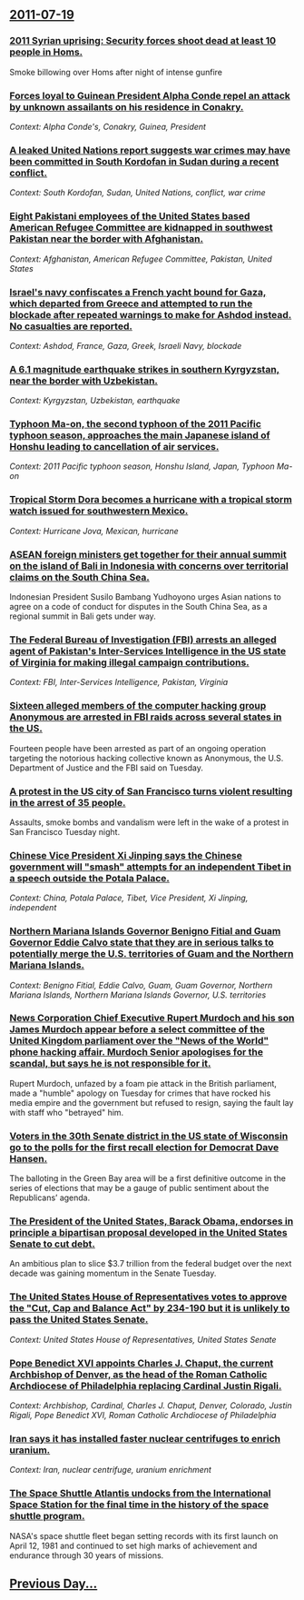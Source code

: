 ## [2011-07-19](/news/2011/07/19/index.md)

### [2011 Syrian uprising: Security forces shoot dead at least 10 people in Homs. ](/news/2011/07/19/2011-syrian-uprising-security-forces-shoot-dead-at-least-10-people-in-homs.md)
Smoke billowing over Homs after night of intense gunfire

### [Forces loyal to Guinean President Alpha Conde repel an attack by unknown assailants on his residence in Conakry. ](/news/2011/07/19/forces-loyal-to-guinean-president-alpha-conda-c-repel-an-attack-by-unknown-assailants-on-his-residence-in-conakry.md)
_Context: Alpha Conde's, Conakry, Guinea, President_

### [A leaked United Nations report suggests war crimes may have been committed in South Kordofan in Sudan during a recent conflict. ](/news/2011/07/19/a-leaked-united-nations-report-suggests-war-crimes-may-have-been-committed-in-south-kordofan-in-sudan-during-a-recent-conflict.md)
_Context: South Kordofan, Sudan, United Nations, conflict, war crime_

### [Eight Pakistani employees of the United States based American Refugee Committee are kidnapped in southwest Pakistan near the border with Afghanistan. ](/news/2011/07/19/eight-pakistani-employees-of-the-united-states-based-american-refugee-committee-are-kidnapped-in-southwest-pakistan-near-the-border-with-afg.md)
_Context: Afghanistan, American Refugee Committee, Pakistan, United States_

### [Israel's navy confiscates a French yacht bound for Gaza, which departed from Greece and attempted to run the blockade after repeated warnings to make for Ashdod instead. No casualties are reported. ](/news/2011/07/19/israel-s-navy-confiscates-a-french-yacht-bound-for-gaza-which-departed-from-greece-and-attempted-to-run-the-blockade-after-repeated-warning.md)
_Context: Ashdod, France, Gaza, Greek, Israeli Navy, blockade_

### [A 6.1 magnitude earthquake strikes in southern Kyrgyzstan, near the border with Uzbekistan. ](/news/2011/07/19/a-6-1-magnitude-earthquake-strikes-in-southern-kyrgyzstan-near-the-border-with-uzbekistan.md)
_Context: Kyrgyzstan, Uzbekistan, earthquake_

### [Typhoon Ma-on, the second typhoon of the 2011 Pacific typhoon season, approaches the main Japanese island of Honshu leading to cancellation of air services. ](/news/2011/07/19/typhoon-ma-on-the-second-typhoon-of-the-2011-pacific-typhoon-season-approaches-the-main-japanese-island-of-honshu-leading-to-cancellation.md)
_Context: 2011 Pacific typhoon season, Honshu Island, Japan, Typhoon Ma-on_

### [Tropical Storm Dora becomes a hurricane with a tropical storm watch issued for southwestern Mexico. ](/news/2011/07/19/tropical-storm-dora-becomes-a-hurricane-with-a-tropical-storm-watch-issued-for-southwestern-mexico.md)
_Context: Hurricane Jova, Mexican, hurricane_

### [ASEAN foreign ministers get together for their annual summit on the island of Bali in Indonesia with concerns over territorial claims on the South China Sea. ](/news/2011/07/19/asean-foreign-ministers-get-together-for-their-annual-summit-on-the-island-of-bali-in-indonesia-with-concerns-over-territorial-claims-on-the.md)
Indonesian President Susilo Bambang Yudhoyono urges Asian nations to agree on a code of conduct for disputes in the South China Sea, as a regional summit in Bali gets under way.

### [The Federal Bureau of Investigation (FBI) arrests an alleged agent of Pakistan's Inter-Services Intelligence in the US state of Virginia for making illegal campaign contributions. ](/news/2011/07/19/the-federal-bureau-of-investigation-fbi-arrests-an-alleged-agent-of-pakistan-s-inter-services-intelligence-in-the-us-state-of-virginia-for.md)
_Context: FBI, Inter-Services Intelligence, Pakistan, Virginia_

### [Sixteen alleged members of the computer hacking group Anonymous are arrested in FBI raids across several states in the US. ](/news/2011/07/19/sixteen-alleged-members-of-the-computer-hacking-group-anonymous-are-arrested-in-fbi-raids-across-several-states-in-the-us.md)
Fourteen people have been arrested as part of an ongoing operation targeting the notorious hacking collective known as Anonymous, the U.S. Department of Justice and the FBI said on Tuesday.

### [A protest in the US city of San Francisco turns violent resulting in the arrest of 35 people. ](/news/2011/07/19/a-protest-in-the-us-city-of-san-francisco-turns-violent-resulting-in-the-arrest-of-35-people.md)
Assaults, smoke bombs and vandalism were left in the wake of a protest in San Francisco Tuesday night.

### [Chinese Vice President Xi Jinping says the Chinese government will "smash" attempts for an independent Tibet in a speech outside the Potala Palace. ](/news/2011/07/19/chinese-vice-president-xi-jinping-says-the-chinese-government-will-smash-attempts-for-an-independent-tibet-in-a-speech-outside-the-potala.md)
_Context: China, Potala Palace, Tibet, Vice President, Xi Jinping, independent_

### [Northern Mariana Islands Governor Benigno Fitial and Guam Governor Eddie Calvo state that they are in serious talks to potentially merge the U.S. territories of Guam and the Northern Mariana Islands. ](/news/2011/07/19/northern-mariana-islands-governor-benigno-fitial-and-guam-governor-eddie-calvo-state-that-they-are-in-serious-talks-to-potentially-merge-the.md)
_Context: Benigno Fitial, Eddie Calvo, Guam, Guam Governor, Northern Mariana Islands, Northern Mariana Islands Governor, U.S. territories_

### [News Corporation Chief Executive Rupert Murdoch and his son James Murdoch appear before a select committee of the United Kingdom parliament over the "News of the World" phone hacking affair. Murdoch Senior apologises for the scandal, but says he is not responsible for it. ](/news/2011/07/19/news-corporation-chief-executive-rupert-murdoch-and-his-son-james-murdoch-appear-before-a-select-committee-of-the-united-kingdom-parliament.md)
Rupert Murdoch, unfazed by a foam pie attack in the British parliament, made a &quot;humble&quot; apology on Tuesday for crimes that have rocked his media empire and the government but refused to resign, saying the fault lay with staff who &quot;betrayed&quot; him.

### [Voters in the 30th Senate district in the US state of Wisconsin go to the polls for the first recall election for Democrat Dave Hansen. ](/news/2011/07/19/voters-in-the-30th-senate-district-in-the-us-state-of-wisconsin-go-to-the-polls-for-the-first-recall-election-for-democrat-dave-hansen.md)
The balloting in the Green Bay area will be a first definitive outcome in the series of elections that may be a gauge of public sentiment about the Republicans’ agenda.

### [The President of the United States, Barack Obama, endorses in principle a bipartisan proposal developed in the United States Senate to cut debt. ](/news/2011/07/19/the-president-of-the-united-states-barack-obama-endorses-in-principle-a-bipartisan-proposal-developed-in-the-united-states-senate-to-cut-d.md)
An ambitious plan to slice $3.7 trillion from the federal budget over the next decade was gaining momentum in the Senate Tuesday.

### [The United States House of Representatives votes to approve the "Cut, Cap and Balance Act" by 234-190 but it is unlikely to pass the United States Senate. ](/news/2011/07/19/the-united-states-house-of-representatives-votes-to-approve-the-cut-cap-and-balance-act-by-234-190-but-it-is-unlikely-to-pass-the-united.md)
_Context: United States House of Representatives, United States Senate_

### [Pope Benedict XVI appoints Charles J. Chaput, the current Archbishop of Denver, as the head of the Roman Catholic Archdiocese of Philadelphia replacing Cardinal Justin Rigali. ](/news/2011/07/19/pope-benedict-xvi-appoints-charles-j-chaput-the-current-archbishop-of-denver-as-the-head-of-the-roman-catholic-archdiocese-of-philadelphi.md)
_Context: Archbishop, Cardinal, Charles J. Chaput, Denver, Colorado, Justin Rigali, Pope Benedict XVI, Roman Catholic Archdiocese of Philadelphia_

### [Iran says it has installed faster nuclear centrifuges to enrich uranium. ](/news/2011/07/19/iran-says-it-has-installed-faster-nuclear-centrifuges-to-enrich-uranium.md)
_Context: Iran, nuclear centrifuge, uranium enrichment_

### [The Space Shuttle Atlantis undocks from the International Space Station for the final time in the history of the space shuttle program. ](/news/2011/07/19/the-space-shuttle-atlantis-undocks-from-the-international-space-station-for-the-final-time-in-the-history-of-the-space-shuttle-program.md)
NASA&#039;s space shuttle fleet began setting records with its first launch on April 12, 1981 and continued to set high marks of achievement and endurance through 30 years of missions.

## [Previous Day...](/news/2011/07/18/index.md)

